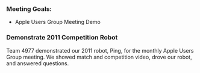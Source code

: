 ### Meeting Goals:
* Apple Users Group Meeting Demo


### Demonstrate 2011 Competition Robot
Team 4977 demonstrated our 2011 robot, Ping, for the monthly Apple Users Group meeting. We showed match and competition video, drove our robot, and answered questions.
